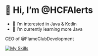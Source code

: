 # 👋 Hi, I’m @HCFAlerts
- 👀 I’m interested in Java & Kotlin
- 🌱 I’m currently learning more Java

CEO of @FlameClubDevelopment

[![My Skills](https://skillicons.dev/icons?i=discord,bots,eclipse,gradle,idea,java,js,kotlin,linux,maven,mongodb,mysql,py,redis,vscode,windows&theme=dark)](https://skillicons.dev)
